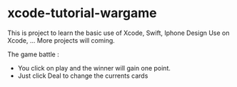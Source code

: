 # xcode-tutorial-wargame

This is project to learn the basic use of Xcode, Swift, Iphone Design Use on Xcode, ... More projects will coming.

The game battle :
- You click on play and the winner will gain one point.
- Just click Deal to change the currents cards
